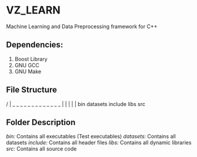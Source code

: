 # VZ_LEARN
Machine Learning and Data Preprocessing framework for C++

## Dependencies:
1. Boost Library
2. GNU GCC
3. GNU Make

## File Structure
/
| _ _ _ _ _ _ _ _ _ _ _ _ _ 
|      |        |     |    |
bin datasets include libs src 

## Folder Description
*bin:* Contains all executables (Test executables)
*datasets:* Contains all datasets
*include:* Contains all header files
*libs:* Contains all dynamic libraries
*src:* Contains all source code
